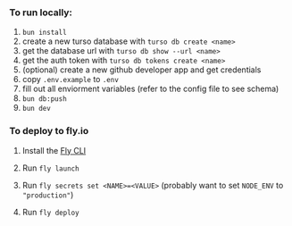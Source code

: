 ### To run locally:

1. `bun install`
2. create a new turso database with `turso db create <name>`
3. get the database url with `turso db show --url <name>`
4. get the auth token with `turso db tokens create <name>`
5. (optional) create a new github developer app and get credentials
6. copy `.env.example` to `.env`
7. fill out all enviorment variables (refer to the config file to see schema)
8. `bun db:push`
9. `bun dev`

### To deploy to fly.io

1. Install the [Fly CLI](https://fly.io/docs/hands-on/install-flyctl/)

2. Run `fly launch`

3. Run `fly secrets set <NAME>=<VALUE>` (probably want to set `NODE_ENV` to `"production"`)

5. Run `fly deploy`
